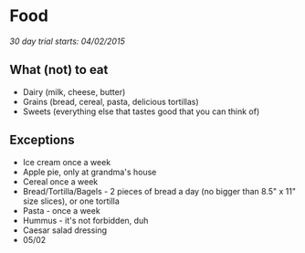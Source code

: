 # Food

_30 day trial starts: 04/02/2015_

## What (not) to eat

- Dairy (milk, cheese, butter)
- Grains (bread, cereal, pasta, delicious tortillas)
- Sweets (everything else that tastes good that you can think of)

## Exceptions

- Ice cream once a week
- Apple pie, only at grandma's house
- Cereal once a week
- Bread/Tortilla/Bagels - 2 pieces of bread a day (no bigger than 8.5" x 11" size slices), or one tortilla
- Pasta - once a week
- Hummus - it's not forbidden, duh
- Caesar salad dressing
- 05/02
